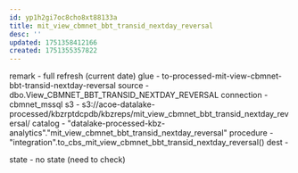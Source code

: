 ```yaml
---
id: yp1h2gi7oc8cho8xt88133a
title: mit_view_cbmnet_bbt_transid_nextday_reversal
desc: ''
updated: 1751358412166
created: 1751355357822
---
```



remark - full refresh (current date)
glue - to-processed-mit-view-cbmnet-bbt-transid-nextday-reversal
source - dbo.View_CBMNET_BBT_TRANSID_NEXTDAY_REVERSAL
connection - cbmnet_mssql
s3 - s3://acoe-datalake-processed/kbzrptdcpdb/kbzreps/mit_view_cbmnet_bbt_transid_nextday_reversal/
catalog - "datalake-processed-kbz-analytics"."mit_view_cbmnet_bbt_transid_nextday_reversal"
procedure - "integration".to_cbs_mit_view_cbmnet_bbt_transid_nextday_reversal()
dest - 

state - no state (need to check)
